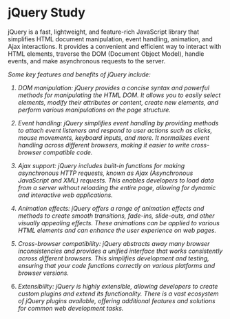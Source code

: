 # jQuery Study

jQuery is a fast, lightweight, and feature-rich JavaScript library that simplifies HTML document manipulation, event handling, animation, and Ajax interactions. It provides a convenient and efficient way to interact with HTML elements, traverse the DOM (Document Object Model), handle events, and make asynchronous requests to the server.

<i>Some key features and benefits of jQuery include:

1. DOM manipulation: jQuery provides a concise syntax and powerful methods for manipulating the HTML DOM. It allows you to easily select elements, modify their attributes or content, create new elements, and perform various manipulations on the page structure.

2. Event handling: jQuery simplifies event handling by providing methods to attach event listeners and respond to user actions such as clicks, mouse movements, keyboard inputs, and more. It normalizes event handling across different browsers, making it easier to write cross-browser compatible code.

3. Ajax support: jQuery includes built-in functions for making asynchronous HTTP requests, known as Ajax (Asynchronous JavaScript and XML) requests. This enables developers to load data from a server without reloading the entire page, allowing for dynamic and interactive web applications.

4. Animation effects: jQuery offers a range of animation effects and methods to create smooth transitions, fade-ins, slide-outs, and other visually appealing effects. These animations can be applied to various HTML elements and can enhance the user experience on web pages.

5. Cross-browser compatibility: jQuery abstracts away many browser inconsistencies and provides a unified interface that works consistently across different browsers. This simplifies development and testing, ensuring that your code functions correctly on various platforms and browser versions.

6. Extensibility: jQuery is highly extensible, allowing developers to create custom plugins and extend its functionality. There is a vast ecosystem of jQuery plugins available, offering additional features and solutions for common web development tasks.</i>
